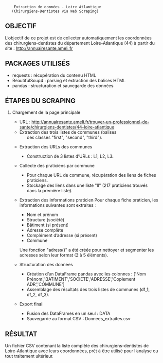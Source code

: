         Extraction de données - Loire Atlantique
       (Chirurgiens-Dentistes via Web Scraping)

OBJECTIF
--------
L’objectif de ce projet est de collecter automatiquement
les coordonnées des chirurgiens-dentistes du département
Loire-Atlantique (44) à partir du site :
http://annuairesante.ameli.fr

PACKAGES UTILISÉS
-----------------
- requests : récupération du contenu HTML
- BeautifulSoup4 : parsing et extraction des balises HTML
- pandas : structuration et sauvegarde des données

ÉTAPES DU SCRAPING
------------------
1. Chargement de la page principale
   - URL : http://annuairesante.ameli.fr/trouver-un-professionnel-de-sante/chirurgiens-dentistes/44-loire-atlantique
   - Extraction des trois listes de communes (balises <ul> des classes "first", "second", "third").

2. Extraction des URLs des communes
   - Construction de 3 listes d’URLs : L1, L2, L3.

3. Collecte des praticiens par commune
   - Pour chaque URL de commune, récupération des liens de fiches praticiens.
   - Stockage des liens dans une liste "ll" (217 praticiens trouvés dans la première liste).

4. Extraction des informations praticien
   Pour chaque fiche praticien, les informations suivantes sont extraites :
   - Nom et prénom
   - Structure (société)
   - Bâtiment (si présent)
   - Adresse complète
   - Complément d’adresse (si présent)
   - Commune

   Une fonction "adress()" a été créée pour nettoyer et segmenter
   les adresses selon leur format (2 à 5 éléments).

5. Structuration des données
   - Création d’un DataFrame pandas avec les colonnes :
     ['Nom Prénom','BATIMENT','SOCIETE','ADRESSE','Coplement ADR','COMMUNE']
   - Assemblage des résultats des trois listes de communes (df_1, df_2, df_3).

6. Export final
   - Fusion des DataFrames en un seul : DATA
   - Sauvegarde au format CSV :
     Donnees_extraites.csv

RÉSULTAT
--------
Un fichier CSV contenant la liste complète des chirurgiens-dentistes
de Loire-Atlantique avec leurs coordonnées, prêt à être utilisé
pour l’analyse ou tout traitement ultérieur.
